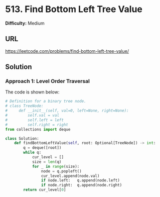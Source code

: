 # 513. Find Bottom Left Tree Value

**Difficulty:** Medium

## URL

https://leetcode.com/problems/find-bottom-left-tree-value/

## Solution

### Approach 1: Level Order Traversal

The code is shown below:

```python
# Definition for a binary tree node.
# class TreeNode:
#     def __init__(self, val=0, left=None, right=None):
#         self.val = val
#         self.left = left
#         self.right = right
from collections import deque

class Solution:
    def findBottomLeftValue(self, root: Optional[TreeNode]) -> int:
        q = deque([root])
        while q:
            cur_level = []
            size = len(q)
            for _ in range(size):
                node = q.popleft()
                cur_level.append(node.val)
                if node.left:   q.append(node.left)
                if node.right:  q.append(node.right)
        return cur_level[0]
```
